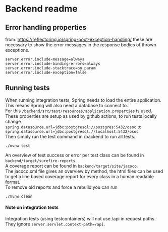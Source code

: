 # Backend readme

## Error handling properties
from: https://reflectoring.io/spring-boot-exception-handling/
these are necessary to show the error messages in the response bodies of thrown exceptions.
```
server.error.include-message=always
server.error.include-binding-errors=always
server.error.include-stacktrace=on_param
server.error.include-exception=false
```

## Running tests
When running integration tests, Spring needs to load the entire application. \
This means Spring will also need a database to connect to. \
For this ```/backend/src/test/resources/application.properties``` is used. \
These properties are setup as used by github actions, to run tests locally change \
```spring.datasource.url=jdbc:postgresql://postgres:5432/osoc```
to ```spring.datasource.url=jdbc:postgresql://localhost:5432/osoc``` \
Then simply run the test command in /backend to run all tests.
```
./mvnw test
```
An overview of test success or error per test class can be found in ```backend/target/surefire-reports```. \
A coverage report can be found in ```backend/target/site/jacoco```. \
The jacoco.xml file gives an overview by method, the html files can be used 
to get a line based coverage report for every class in a human readable format. \
To remove old reports and force a rebuild you can run
```
./mvnw clean
```
#### Note on integration tests
Integration tests (using testcontainers) will not use /api in request paths.
They ignore ```server.servlet.context-path=/api```.
